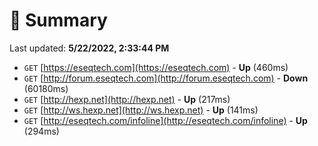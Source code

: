 # 📖 Summary
Last updated: **5/22/2022, 2:33:44 PM**

- `GET` [https://eseqtech.com](https://eseqtech.com) - **Up** (460ms)
- `GET` [http://forum.eseqtech.com](http://forum.eseqtech.com) - **Down** (60180ms)
- `GET` [http://hexp.net](http://hexp.net) - **Up** (217ms)
- `GET` [http://ws.hexp.net](http://ws.hexp.net) - **Up** (141ms)
- `GET` [http://eseqtech.com/infoline](http://eseqtech.com/infoline) - **Up** (294ms)
